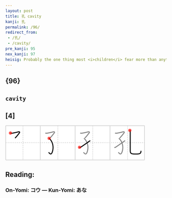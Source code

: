 ```yaml
---
layout: post
title: 孔 cavity
kanji: 孔
permalink: /96/
redirect_from:
 - /孔/
 - /cavity/
pre_kanji: 95
nex_kanji: 97
heisig: Probably the one thing most <i>children</i> fear more than anything else is the dentist's chair. Once a <i>child</i> has seen a dentist holding the x-rays up to the light and heard that ominous word <b>cavity</b>, even though it is not likely to know that the word means "hole" until it is much older, it will not be long before those two syllables get associated with the drill and that row of shiny <i>hooks</i> the dentist uses to torture people who are too small to fight back.
---
```


## {96}

## `cavity`

## [4]

<div class="stroke"><img src="../images/E5AD94.png" /></div>

## Reading:

### On-Yomi: コウ &mdash; Kun-Yomi: あな

